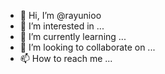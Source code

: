 - 👋 Hi, I’m @rayunioo
- 👀 I’m interested in ...
- 🌱 I’m currently learning ...
- 💞️ I’m looking to collaborate on ...
- 📫 How to reach me ...

<!---
rayunioo/rayunioo is a ✨ special ✨ repository because its `README.md` (this file) appears on your GitHub profile.
You can click the Preview link to take a look at your changes.
--->
